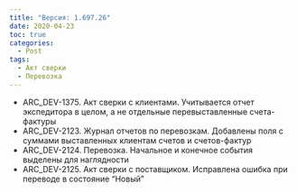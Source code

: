 ```yaml
---
title: "Версия: 1.697.26"
date: 2020-04-23
toc: true
categories:
  - Post
tags:
  - Акт сверки
  - Перевозка
---
```


- ARC_DEV-1375. Акт сверки с клиентами. Учитывается отчет экспедитора в целом, а не отдельные перевыставленные счета-фактуры
- ARC_DEV-2123. Журнал отчетов по перевозкам. Добавлены поля с суммами выставленных клиентам счетов и счетов-фактур
- ARC_DEV-2124. Перевозка. Начальное и конечное события выделены для наглядности
- ARC_DEV-2125. Акт сверки с поставщиком. Исправлена ошибка при переводе в состояние “Новый”
